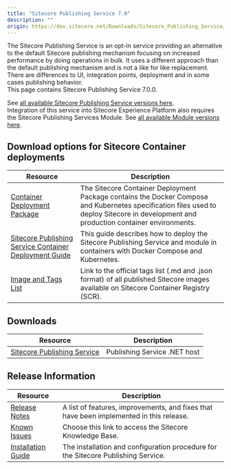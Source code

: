 ```yaml
---
title: "Sitecore Publishing Service 7.0"
description: ""
origin: https://dev.sitecore.net/Downloads/Sitecore_Publishing_Service/7x/Sitecore_Publishing_Service_7020.aspx
---
```


The Sitecore Publishing Service is an opt-in service providing an alternative to the default Sitecore publishing mechanism focusing on increased performance by doing operations in bulk. It uses a different approach than the default publishing mechanism and is not a like for like replacement. There are differences to UI, integration points, deployment and in some cases publishing behavior.\
This page contains Sitecore Publishing Service 7.0.0.

See [all available Sitecore Publishing Service versions here](/downloads/Sitecore_Publishing_Service).\
Integration of this service into Sitecore Experience Platform also requires the Sitecore Publishing Services Module. See [all available Module versions here](/downloads/Sitecore_Publishing_Service_Module).

## Download options for Sitecore Container deployments

 | Resource | Description |
 | --- | --- |
 | [Container Deployment Package](https://github.com/Sitecore/container-deployment/releases/tag/publishing%2F10.3.0.00663.311) | The Sitecore Container Deployment Package contains the Docker Compose and Kubernetes specification files used to deploy Sitecore in development and production container environments. |
 | [Sitecore Publishing Service Container Deployment Guide](https://scdp.blob.core.windows.net/downloads/Sitecore%20Publishing%20Service/7x/Sitecore%20Publishing%20Service%207020/Secure/Sitecore%20Publishing%20Service%20Container%20Deployment%20Guide-SC-XP-10.3.0-en.pdf) | This guide describes how to deploy the Sitecore Publishing Service and module in containers with Docker Compose and Kubernetes. |
 | [Image and Tags List](https://github.com/Sitecore/docker-images/tree/master/tags) | Link to the official tags list (.md and .json format) of all published Sitecore images available on Sitecore Container Registry (SCR). |

## Downloads

 | Resource | Description |
 | --- | --- |
 | [Sitecore Publishing Service](https://scdp.blob.core.windows.net/downloads/Sitecore%20Publishing%20Service/7x/Sitecore%20Publishing%20Service%207020/Secure/Sitecore%20Publishing%20Service%207.0.20%20rev.%200020-net6.0.zip) | Publishing Service .NET host |

## Release Information

 | Resource | Description |
 | --- | --- |
 | [Release Notes](/downloads/Sitecore_Publishing_Service/7x/Sitecore_Publishing_Service_7020/Release_Notes) | A list of features, improvements, and fixes that have been implemented in this release. |
 | [Known Issues](https://kb.sitecore.net/articles/431510) | Choose this link to access the Sitecore Knowledge Base. |
 | [Installation Guide](https://scdp.blob.core.windows.net/downloads/Sitecore%20Publishing%20Service/7x/Sitecore%20Publishing%20Service%207020/Secure/Sitecore_Publishing_Service_Installation_Guide_7.0-en.pdf) | The installation and configuration procedure for the Sitecore Publishing Service. |
